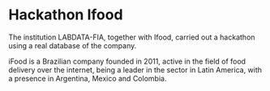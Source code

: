 # Hackathon Ifood
 The institution LABDATA-FIA, together with Ifood, carried out a hackathon using a real database of the company.  
 
 iFood is a Brazilian company founded in 2011, active in the field of food delivery over the internet, being a leader in the sector in Latin America, with a presence in Argentina, Mexico and Colombia.
